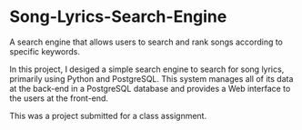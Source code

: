 # Song-Lyrics-Search-Engine
A search engine that allows users to search and rank songs according to specific keywords.

In this project, I desiged a simple search engine to search for song lyrics, primarily using Python and PostgreSQL. This
system manages all of its data at the back-end in a PostgreSQL database and provides a Web interface to the users at the 
front-end. 

This was a project submitted for a class assignment.
